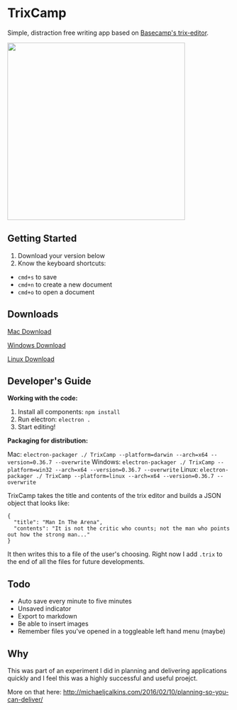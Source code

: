 # TrixCamp
Simple, distraction free writing app based on [Basecamp's trix-editor](https://github.com/basecamp/trix).

<img src="https://raw.githubusercontent.com/michaeljcalkins/trixcamp/master/src/browser/img/screenshot.png" height="400">

## Getting Started

1. Download your version below
2. Know the keyboard shortcuts:
  - `cmd+s` to save
  - `cmd+n` to create a new document
  - `cmd+o` to open a document

## Downloads

[Mac Download](http://bit.ly/1KhZbgq)

[Windows Download](http://bit.ly/20w3p6e)

[Linux Download](http://bit.ly/1KOiDBp)

## Developer's Guide

**Working with the code:**

1. Install all components: `npm install`
2. Run electron: `electron .`
3. Start editing!

**Packaging for distribution:**

Mac: `electron-packager ./ TrixCamp --platform=darwin --arch=x64 --version=0.36.7 --overwrite`
Windows: `electron-packager ./ TrixCamp --platform=win32 --arch=x64 --version=0.36.7 --overwrite`
Linux: `electron-packager ./ TrixCamp --platform=linux --arch=x64 --version=0.36.7 --overwrite`

TrixCamp takes the title and contents of the trix editor and builds a JSON object that looks like:

```
{
  "title": "Man In The Arena",
  "contents": "It is not the critic who counts; not the man who points out how the strong man..."
}
```

It then writes this to a file of the user's choosing.  Right now I add `.trix` to the end of all the files for future developments.

## Todo

- Auto save every minute to five minutes
- Unsaved indicator
- Export to markdown
- Be able to insert images
- Remember files you've opened in a toggleable left hand menu (maybe)

## Why

This was part of an experiment I did in planning and delivering applications quickly and I feel this was a highly successful and useful proejct.

More on that here: http://michaeljcalkins.com/2016/02/10/planning-so-you-can-deliver/
